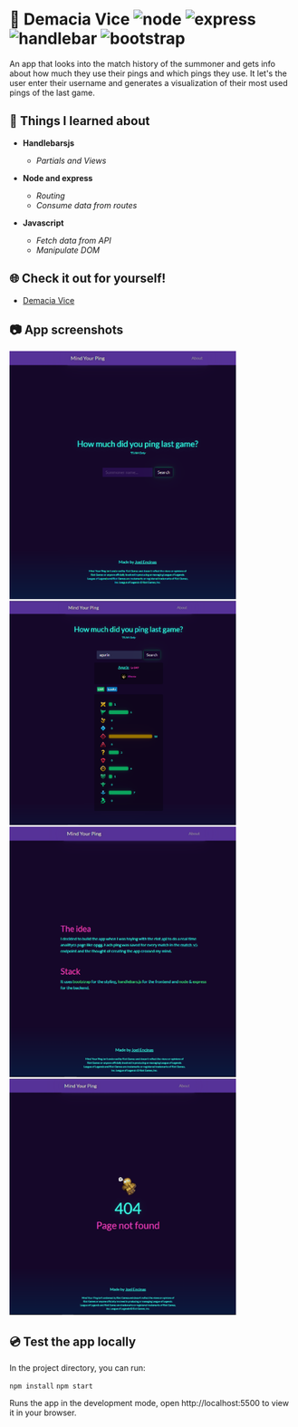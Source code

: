 # 🌴 Demacia Vice <img src="https://img.shields.io/badge/-node-green" alt="node" style="max-width: 100%;"> <img src="https://img.shields.io/badge/-express-lightgreen" alt="express" style="max-width: 100%;"> <img src="https://img.shields.io/badge/-handlebars-orange" alt="handlebar" style="max-width: 100%;"> <img src="https://img.shields.io/badge/-bootstrap-purple" alt="bootstrap" style="max-width: 100%;">

An app that looks into the match history of the summoner and gets info about how much they use their pings and which pings they use. It let's the user enter their username and generates a visualization of their most used pings of the last game. 

## 🚀 Things I learned about
- **Handlebarsjs**

  - *Partials and Views*

- **Node and express**

  - *Routing*
  - *Consume data from routes*
  
- **Javascript**

  - *Fetch data from API*
  - *Manipulate DOM*
  
## 🌐 Check it out for yourself!
- [Demacia Vice](https://demacia-vice.onrender.com/)

## 📷 App screenshots
<img src="https://github.com/JoelEncinas/Demacia-vice/blob/main/app_demo3.png" alt="demo" width="400">
<img src="https://github.com/JoelEncinas/Demacia-vice/blob/main/app_demo.png" alt="demo" width="400">
<img src="https://github.com/JoelEncinas/Demacia-vice/blob/main/app_demo4.png" alt="demo" width="400">
<img src="https://github.com/JoelEncinas/Demacia-vice/blob/main/app_demo2.png" alt="demo" width="400">

## 💿 Test the app locally
In the project directory, you can run:

`npm install`
`npm start`

Runs the app in the development mode, open http://localhost:5500 to view it in your browser.
